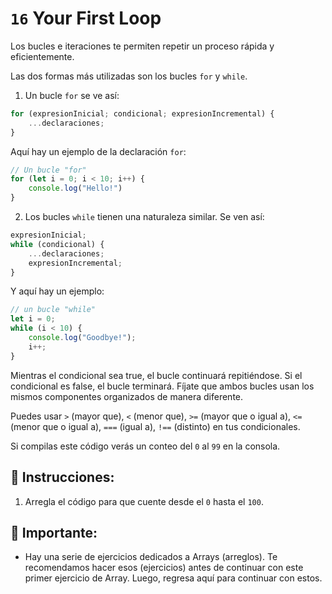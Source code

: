 # `16` Your First Loop
Los bucles e iteraciones te permiten repetir un proceso rápida y eficientemente.

Las dos formas más utilizadas son los bucles `for` y `while`.

1. Un bucle `for` se ve así:

```Javascript
for (expresionInicial; condicional; expresionIncremental) {
    ...declaraciones;
}
```

Aquí hay un ejemplo de la declaración `for`:

```Javascript
// Un bucle "for"
for (let i = 0; i < 10; i++) {
    console.log("Hello!")
}
```
2. Los bucles `while` tienen una naturaleza similar. Se ven así:

```Javascript
expresionInicial;
while (condicional) {
    ...declaraciones;
    expresionIncremental;
}
```

Y aquí hay un ejemplo:

```Javascript
// un bucle "while" 
let i = 0;
while (i < 10) {
    console.log("Goodbye!");
    i++;
}
```

Mientras el condicional sea true, el bucle continuará repitiéndose. Si el condicional es false, el bucle terminará. Fíjate que ambos bucles usan los mismos componentes organizados de manera diferente.

Puedes usar `>` (mayor que), `<` (menor que), `>=` (mayor que o igual a), `<=` (menor que o igual a), `===` (igual a), `!==` (distinto) en tus condicionales.

Si compilas este código verás un conteo del `0` al `99` en la consola.

## 📝 Instrucciones:
1. Arregla el código para que cuente desde el `0` hasta el `100`.

## 🔎 Importante:
- Hay una serie de ejercicios dedicados a Arrays (arreglos). Te recomendamos hacer esos (ejercicios) antes de continuar con este primer ejercicio de Array. Luego, regresa aquí para continuar con estos.